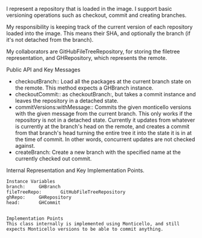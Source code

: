 I represent a repository that is loaded in the image. I support basic versioning operations such as checkout, commit and creating branches.

My responsibility is keeping track of the current version of each repository loaded into the image. This means their SHA, and optionally the branch (if it's not detached from the branch).

My collaborators are GitHubFileTreeRepository, for storing the filetree representation, and GHRepository, which represents the remote.

Public API and Key Messages

- checkoutBranch:: Load all the packages at the current branch state on the remote. This method expects a GHBranch instance.
- checkoutCommit:: as checkoutBranch:, but takes a commit instance and leaves the repository in a detached state.
- commitVersions:withMessage:: Commits the given monticello versions with the given message from the current branch. This only works if the repository is not in a detached state. Currently it updates from whatever is currently at the branch's head on the remote, and creates a commit from that branch's head turning the entire tree it into the state it is in at the time of commit. In other words, concurrent updates are not checked against.
- createBranch: Create a new branch with the specified name at the currently checked out commit.
 
Internal Representation and Key Implementation Points.

    Instance Variables
	branch:		GHBranch
	fileTreeRepo:		GitHubFileTreeRepository
	ghRepo:		GHRepository
	head:		GHCommit


    Implementation Points
	This class internally is implemented using Monticello, and still expects Monticello versions to be able to commit anything.